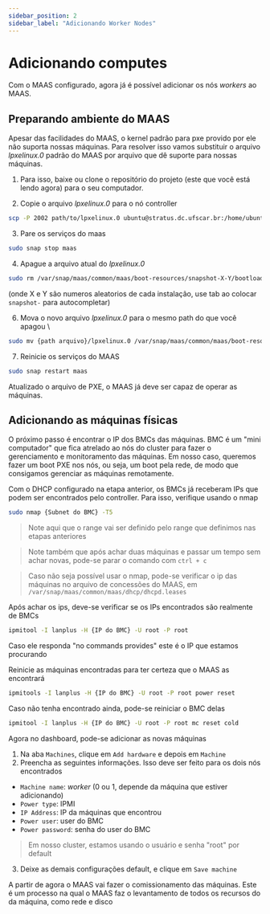 ```yaml
---
sidebar_position: 2
sidebar_label: "Adicionando Worker Nodes"
---
```


# Adicionando computes
Com o MAAS configurado, agora já é possível adicionar os nós _workers_ ao MAAS.

## Preparando ambiente do MAAS
Apesar das facilidades do MAAS, o kernel padrão para pxe provido por ele não suporta nossas máquinas.
Para resolver isso vamos substituir o arquivo _lpxelinux.0_ padrão do MAAS por arquivo que dê suporte para nossas
máquinas.
1. Para isso, baixe ou clone o repositório do projeto (este que você está lendo agora) para o seu computador.

2. Copie o arquivo _lpxelinux.0_ para o nó controller
 ```sh
 scp -P 2002 path/to/lpxelinux.0 ubuntu@stratus.dc.ufscar.br:/home/ubuntu
 ```
3. Pare os serviços do maas
```sh
sudo snap stop maas
```
4. Apague a arquivo atual do _lpxelinux.0_
```sh
sudo rm /var/snap/maas/common/maas/boot-resources/snapshot-X-Y/bootloader/pxe/i386/lpxelinux.0
```
(onde X e Y são numeros aleatorios de cada instalação, use tab ao colocar `snapshot-` para autocompletar)

6. Mova o novo arquivo _lpxelinux.0_ para o mesmo path do que você apagou \
```sh
sudo mv {path arquivo}/lpxelinux.0 /var/snap/maas/common/maas/boot-resources/snapshot-X-Y/bootloader/pxe/i386/
```
7. Reinicie os serviços do MAAS
```sh
sudo snap restart maas
```
Atualizado o arquivo de PXE, o MAAS já deve ser capaz de operar as máquinas.
## Adicionando as máquinas físicas
O próximo passo é encontrar o IP dos BMCs das máquinas. BMC é um "mini computador" que fica atrelado ao nós
do cluster para fazer o gerenciamento e monitoramento das máquinas. Em nosso caso, queremos fazer um boot PXE 
nos nós, ou seja, um boot pela rede, de modo que consigamos gerenciar as máquinas remotamente.

Com o DHCP configurado na etapa anterior, os BMCs já receberam IPs que podem ser encontrados pelo controller.
Para isso, verifique usando o nmap
```sh
sudo nmap {Subnet do BMC} -T5
```
> Note aqui que o range vai ser definido pelo range que definimos nas etapas anteriores

> Note também que após achar duas máquinas e passar um tempo sem achar novas, pode-se parar o comando com `ctrl + c`

> Caso não seja possível usar o nmap, pode-se verificar o ip das máquinas no arquivo de concessões do MAAS, em
> `/var/snap/maas/common/maas/dhcp/dhcpd.leases`

Após achar os ips, deve-se verificar se os IPs encontrados são realmente de BMCs
```sh
ipmitool -I lanplus -H {IP do BMC} -U root -P root
```
Caso ele responda "no commands provides" este é o IP que estamos procurando

Reinicie as máquinas encontradas para ter certeza que o MAAS as encontrará
```sh
ipmitools -I lanplus -H {IP do BMC} -U root -P root power reset
```
Caso não tenha encontrado ainda, pode-se reiniciar o BMC delas
```sh
ipmitool -I lanplus -H {IP do BMC} -U root -P root mc reset cold
```
Agora no dashboard, pode-se adicionar as novas máquinas
1. Na aba `Machines`, clique em `Add hardware` e depois em `Machine`
2. Preencha as seguintes informações. Isso deve ser feito para os dois nós encontrados
* `Machine name`: _worker_ (0 ou 1, depende da máquina que estiver adicionando)
* `Power type`: IPMI
* `IP Address`: IP da máquinas que encontrou
* `Power user`: user do BMC
* `Power password`: senha do user do BMC
> Em nosso cluster, estamos usando o usuário e senha "root" por default
3. Deixe as demais configurações default, e clique em `Save machine`

A partir de agora o MAAS vai fazer o comissionamento das máquinas. Este é um processo na qual o MAAS
faz o levantamento de todos os recursos do da máquina, como rede e disco
